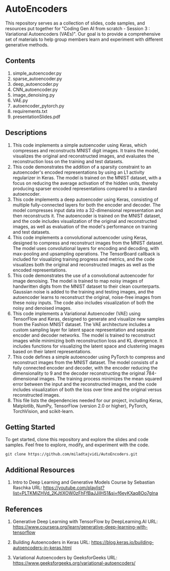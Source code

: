 # AutoEncoders

This repository serves as a collection of slides, code samples, and resources put together for "Coding Gen AI from scratch - Session 3 : Variational Autoencoders (VAEs)". 
Our goal is to provide a comprehensive set of materials to help group members learn and experiment with different generative methods.

## Contents

1. simple_autoencoder.py
2. sparse_autoencoder.py
3. deep_autoencoder.py
4. CNN_autoencoder.py
5. image_denoising.py
6. VAE.py
7. autoencoder_pytorch.py
8. requirements.txt
9. presentationSlides.pdf  


## Descriptions

1. This code implements a simple autoencoder using Keras, which compresses and reconstructs MNIST digit images. It trains the model, visualizes the original and reconstructed images, and evaluates the reconstruction loss on the training and test datasets.
2. This code demonstrates the addition of a sparsity constraint to an autoencoder's encoded representations by using an L1 activity regularizer in Keras. The model is trained on the MNIST dataset, with a focus on reducing the average activation of the hidden units, thereby producing sparser encoded representations compared to a standard autoencoder.
3. This code implements a deep autoencoder using Keras, consisting of multiple fully-connected layers for both the encoder and decoder. The model compresses input data into a 32-dimensional representation and then reconstructs it. The autoencoder is trained on the MNIST dataset, and the code includes visualization of the original and reconstructed images, as well as evaluation of the model's performance on training and test datasets.
4. This code implements a convolutional autoencoder using Keras, designed to compress and reconstruct images from the MNIST dataset. The model uses convolutional layers for encoding and decoding, with max-pooling and upsampling operations. The TensorBoard callback is included for visualizing training progress and metrics, and the code visualizes both the original and reconstructed images as well as the encoded representations.
5. This code demonstrates the use of a convolutional autoencoder for image denoising. The model is trained to map noisy images of handwritten digits from the MNIST dataset to their clean counterparts. Gaussian noise is added to the training and testing images, and the autoencoder learns to reconstruct the original, noise-free images from these noisy inputs. The code also includes visualization of both the noisy and denoised images.
6. This code implements a Variational Autoencoder (VAE) using TensorFlow and Keras, designed to generate and visualize new samples from the Fashion MNIST dataset. The VAE architecture includes a custom sampling layer for latent space representation and separate encoder and decoder networks. The model is trained to reconstruct images while minimizing both reconstruction loss and KL divergence. It includes functions for visualizing the latent space and clustering images based on their latent representations.
7. This code defines a simple autoencoder using PyTorch to compress and reconstruct images from the MNIST dataset. The model consists of a fully connected encoder and decoder, with the encoder reducing the dimensionality to 9 and the decoder reconstructing the original 784-dimensional images. The training process minimizes the mean squared error between the input and the reconstructed images, and the code includes visualization of both the loss over time and the original versus reconstructed images.
8. This file lists the dependencies needed for our project, including Keras, Matplotlib, NumPy, TensorFlow (version 2.0 or higher), PyTorch, TorchVision, and scikit-learn.

## Getting Started

To get started, clone this repository and explore the slides and code samples.
Feel free to explore, modify, and experiment with the code.

`git clone https://github.com/miladtajvidi/AutoEncoders.git`


## Additional Resources

1. Intro to Deep Learning and Generative Models Course by Sebastian Raschka
URL: https://youtube.com/playlist?list=PLTKMiZHVd_2KJtIXOW0zFhFfBaJJilH51&si=f6eyKXaq8Oo7glna


## References

1. Generative Deep Learning with TensorFlow by DeepLearning.AI
URL: https://www.coursera.org/learn/generative-deep-learning-with-tensorflow

2. Building Autoencoders in Keras
URL: https://blog.keras.io/building-autoencoders-in-keras.html 

3. Variational Autoencoders by GeeksforGeeks
URL: https://www.geeksforgeeks.org/variational-autoencoders/



